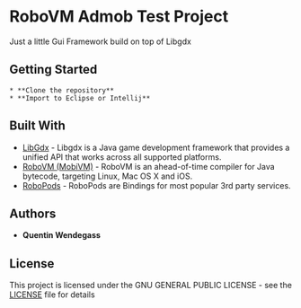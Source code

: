 # RoboVM Admob Test Project

Just a little Gui Framework build on top of Libgdx

## Getting Started

```
* **Clone the repository**
* **Import to Eclipse or Intellij**
```
## Built With

* [LibGdx](https://libgdx.badlogicgames.com/) - Libgdx is a Java game development framework that provides a unified API that works across all supported platforms. 
* [RoboVM (MobiVM)](https://github.com/MobiVM/robovm) - RoboVM is an ahead-of-time compiler for Java bytecode, targeting Linux, Mac OS X and iOS.
* [RoboPods](https://github.com/MobiVM/robovm-robopods) - RoboPods are Bindings for most popular 3rd party services.

## Authors

* **Quentin Wendegass** 


## License

This project is licensed under the GNU GENERAL PUBLIC LICENSE - see the [LICENSE](LICENSE) file for details

